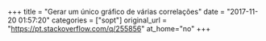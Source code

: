 +++
title = "Gerar um único gráfico de várias correlações"
date = "2017-11-20 01:57:20"
categories = ["sopt"]
original_url = "https://pt.stackoverflow.com/q/255856"
at_home="no"
+++

